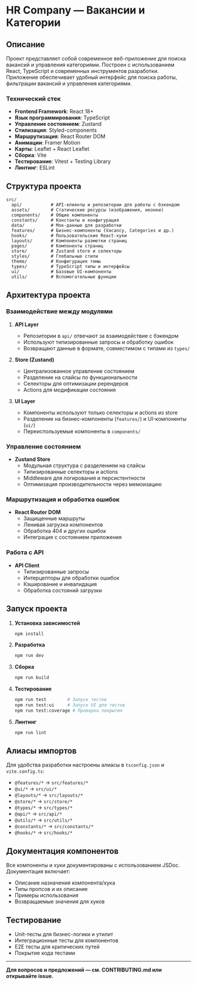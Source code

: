 # HR Company — Вакансии и Категории

## Описание

Проект представляет собой современное веб-приложение для поиска вакансий и управления категориями. Построен с использованием React, TypeScript и современных инструментов разработки. Приложение обеспечивает удобный интерфейс для поиска работы, фильтрации вакансий и управления категориями.

### Технический стек
- **Frontend Framework**: React 18+
- **Язык программирования**: TypeScript
- **Управление состоянием**: Zustand
- **Стилизация**: Styled-components
- **Маршрутизация**: React Router DOM
- **Анимации**: Framer Motion
- **Карты**: Leaflet + React Leaflet
- **Сборка**: Vite
- **Тестирование**: Vitest + Testing Library
- **Линтинг**: ESLint

## Структура проекта
```
src/
  api/           # API-клиенты и репозитории для работы с бэкендом
  assets/        # Статические ресурсы (изображения, иконки)
  components/    # Общие компоненты
  constants/     # Константы и конфигурация
  data/          # Мок-данные для разработки
  features/      # Бизнес-компоненты (Vacancy, Categories и др.)
  hooks/         # Пользовательские React-хуки
  layouts/       # Компоненты разметки страниц
  pages/         # Компоненты страниц
  store/         # Zustand store и селекторы
  styles/        # Глобальные стили
  theme/         # Конфигурация темы
  types/         # TypeScript типы и интерфейсы
  ui/            # Базовые UI-компоненты
  utils/         # Вспомогательные функции
```

## Архитектура проекта

### Взаимодействие между модулями

1. **API Layer**
   - Репозитории в `api/` отвечают за взаимодействие с бэкендом
   - Используют типизированные запросы и обработку ошибок
   - Возвращают данные в формате, совместимом с типами из `types/`

2. **Store (Zustand)**
   - Централизованное управление состоянием
   - Разделение на слайсы по функциональности
   - Селекторы для оптимизации ререндеров
   - Actions для модификации состояния

3. **UI Layer**
   - Компоненты используют только селекторы и actions из store
   - Разделение на бизнес-компоненты (`features/`) и UI-компоненты (`ui/`)
   - Переиспользуемые компоненты в `components/`

### Управление состоянием

- **Zustand Store**
  - Модульная структура с разделением на слайсы
  - Типизированные селекторы и actions
  - Middleware для логирования и персистентности
  - Оптимизация производительности через мемоизацию

### Маршрутизация и обработка ошибок

- **React Router DOM**
  - Защищенные маршруты
  - Ленивая загрузка компонентов
  - Обработка 404 и других ошибок
  - Интеграция с состоянием приложения

### Работа с API

- **API Client**
  - Типизированные запросы
  - Интерцепторы для обработки ошибок
  - Кэширование и инвалидация
  - Обработка состояний загрузки

## Запуск проекта

1. **Установка зависимостей**
   ```bash
   npm install
   ```

2. **Разработка**
   ```bash
   npm run dev
   ```

3. **Сборка**
   ```bash
   npm run build
   ```

4. **Тестирование**
   ```bash
   npm run test        # Запуск тестов
   npm run test:ui     # Запуск UI для тестов
   npm run test:coverage # Проверка покрытия
   ```

5. **Линтинг**
   ```bash
   npm run lint
   ```

## Алиасы импортов

Для удобства разработки настроены алиасы в `tsconfig.json` и `vite.config.ts`:

- `@features/*` → `src/features/*`
- `@ui/*` → `src/ui/*`
- `@layouts/*` → `src/layouts/*`
- `@store/*` → `src/store/*`
- `@types/*` → `src/types/*`
- `@api/*` → `src/api/*`
- `@utils/*` → `src/utils/*`
- `@constants/*` → `src/constants/*`
- `@hooks/*` → `src/hooks/*`

## Документация компонентов

Все компоненты и хуки документированы с использованием JSDoc. Документация включает:
- Описание назначения компонента/хука
- Типы пропсов и их описание
- Примеры использования
- Возвращаемые значения для хуков

## Тестирование

- Unit-тесты для бизнес-логики и утилит
- Интеграционные тесты для компонентов
- E2E тесты для критических путей
- Покрытие кода тестами

---

**Для вопросов и предложений — см. CONTRIBUTING.md или открывайте issue.**
